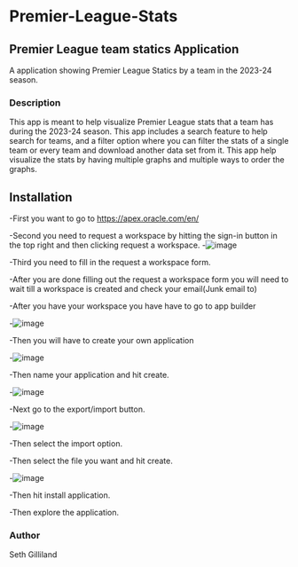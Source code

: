 # Premier-League-Stats

## Premier League team statics Application
A application showing Premier League Statics by a team in the 2023-24 season.
### Description
This app is meant to help visualize Premier League stats that a team has during the 2023-24 season. This app includes a search feature to help search for teams, and a filter option where you can filter the stats of a single team or every team and download another data set from it. This app help visualize the stats by having multiple graphs and multiple ways to order the graphs.

## Installation 
-First you want to go to https://apex.oracle.com/en/

-Second you need to request a workspace by hitting the sign-in button in the top right and then clicking request a workspace.
-![image](https://github.com/user-attachments/assets/f4d82f96-2817-4ff7-8f4f-fc1ee5fddbae)

-Third you need to fill in the request a workspace form.

-After you are done filling out the request a workspace form you will need to wait till a workspace is created and check your email(Junk email to)

-After you have your workspace you have have to go to app builder

-![image](https://github.com/user-attachments/assets/9be2b380-d75a-467e-bc21-c9941d40f7e8)

-Then you will have to create your own application

-![image](https://github.com/user-attachments/assets/7c85fea6-1b92-4daa-866b-e0795c9621c5)

-Then name your application and hit create.

-![image](https://github.com/user-attachments/assets/bd2ac261-bb71-4847-8a9e-28180248ca14)

-Next go to the export/import button.

-![image](https://github.com/user-attachments/assets/37bff345-28bb-4eac-a656-110bff10dab8)

-Then select the import option.

-Then select the file you want and hit create.

-![image](https://github.com/user-attachments/assets/2b34300b-4300-4c8a-8159-367a2bff983d)

-Then hit install application.

-Then explore the application.
### Author
Seth Gilliland
